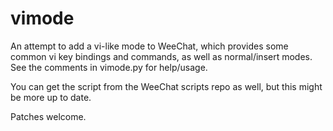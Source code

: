 vimode
======
An attempt to add a vi-like mode to WeeChat, which provides some common vi key
bindings and commands, as well as normal/insert modes.
See the comments in vimode.py for help/usage.

You can get the script from the WeeChat scripts repo as well, but this might
be more up to date.

Patches welcome.
